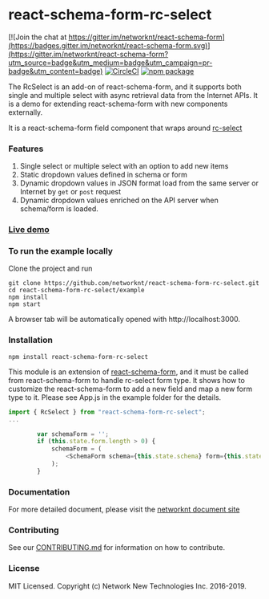 # react-schema-form-rc-select

[![Join the chat at https://gitter.im/networknt/react-schema-form](https://badges.gitter.im/networknt/react-schema-form.svg)](https://gitter.im/networknt/react-schema-form?utm_source=badge&utm_medium=badge&utm_campaign=pr-badge&utm_content=badge)
[![CircleCI](https://circleci.com/gh/networknt/react-schema-form-rc-select.svg?style=svg)](https://circleci.com/gh/networknt/react-schema-form-rc-select)
[![npm package](https://img.shields.io/npm/v/react-schema-form-rc-select.svg?style=flat-square)](https://www.npmjs.org/package/react-schema-form-rc-select)

The RcSelect is an add-on of react-schema-form, and it supports both single and multiple select with async retrieval data from the Internet APIs. It is a demo for extending react-schema-form with new components externally.

It is a react-schema-form field component that wraps around [rc-select](https://www.npmjs.com/package/rc-select)

### Features
1. Single select or multiple select with an option to add new items
2. Static dropdown values defined in schema or form
3. Dynamic dropdown values in JSON format load from the same server or Internet by `get` or `post` request
4. Dynamic dropdown values enriched on the API server when schema/form is loaded. 

### [Live demo](http://networknt.github.io/react-schema-form-rc-select/)

### To run the example locally

Clone the project and run

```
git clone https://github.com/networknt/react-schema-form-rc-select.git
cd react-schema-form-rc-select/example
npm install
npm start
```

A browser tab will be automatically opened with http://localhost:3000.

### Installation

```
npm install react-schema-form-rc-select
```

This module is an extension of [react-schema-form](https://github.com/networknt/react-schema-form.git), and it must be called from react-schema-form to handle rc-select form type. It shows how to customize the react-schema-form to add a new field and map a new form type to it. Please see App.js in the example folder for the details.

```js
import { RcSelect } from "react-schema-form-rc-select";
...

        var schemaForm = '';
        if (this.state.form.length > 0) {
            schemaForm = (
                <SchemaForm schema={this.state.schema} form={this.state.form} model={this.state.model} onModelChange={this.onModelChange} mapper={{"rc-select": RcSelect}} />
            );
        }


```
### Documentation

For more detailed document, please visit the [networknt document site](https://doc.networknt.com/consumer/react-schema-form-rc-select/)

### Contributing

See our [CONTRIBUTING.md](https://github.com/networknt/react-schema-form/CONTRIBUTING.md) for information on how to contribute.


### License

MIT Licensed. Copyright (c) Network New Technologies Inc. 2016-2019.
